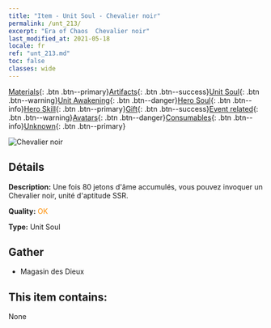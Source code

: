 ```yaml
---
title: "Item - Unit Soul - Chevalier noir"
permalink: /unt_213/
excerpt: "Era of Chaos  Chevalier noir"
last_modified_at: 2021-05-18
locale: fr
ref: "unt_213.md"
toc: false
classes: wide
---
```

 [Materials](/ItemsFR/){: .btn .btn--primary}[Artifacts](/ItemsFR/Artifacts/){: .btn .btn--success}[Unit Soul](/ItemsFR/UnitSoul/){: .btn .btn--warning}[Unit Awakening](/ItemsFR/UnitAwakening/){: .btn .btn--danger}[Hero Soul](/ItemsFR/HeroSoul/){: .btn .btn--info}[Hero Skill](/ItemsFR/HeroSkill/){: .btn .btn--primary}[Gift](/ItemsFR/Gift/){: .btn .btn--success}[Event related](/ItemsFR/Events/){: .btn .btn--warning}[Avatars](/ItemsFR/Avatars/){: .btn .btn--danger}[Consumables](/ItemsFR/Consumables/){: .btn .btn--info}[Unknown](/ItemsFR/Unknown/){: .btn .btn--primary}

 ![Chevalier noir](/images/u/ti_siwangqishi.jpg)

## Détails
 **Description:** Une fois 80 jetons d'âme accumulés, vous pouvez invoquer un Chevalier noir, unité d'aptitude SSR.

 **Quality:** <span style="color: #FF8C00">OK</span>

 **Type:** Unit Soul

## Gather

*    Magasin des Dieux 

## This item contains:

  None

